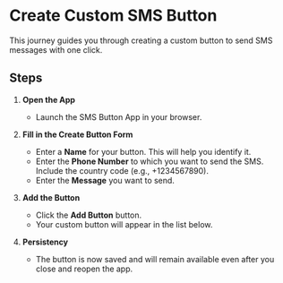 # Create Custom SMS Button

This journey guides you through creating a custom button to send SMS messages with one click.

## Steps

1. **Open the App**

   - Launch the SMS Button App in your browser.

2. **Fill in the Create Button Form**

   - Enter a **Name** for your button. This will help you identify it.
   - Enter the **Phone Number** to which you want to send the SMS. Include the country code (e.g., +1234567890).
   - Enter the **Message** you want to send.

3. **Add the Button**

   - Click the **Add Button** button.
   - Your custom button will appear in the list below.

4. **Persistency**

   - The button is now saved and will remain available even after you close and reopen the app.
